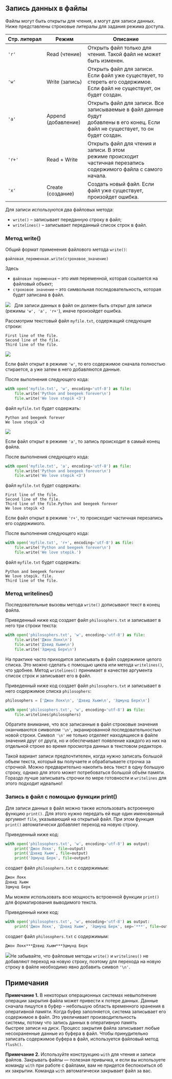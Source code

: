## Запись данных в файлы

Файлы могут быть открыты для чтения, а могут для записи данных. Ниже представлены строковые литералы для задания режима доступа.

|Стр. литерал|Режим|Описание|
|---|---|---|
|`'r'`|Read (чтение)|Открыть файл только для чтения. Такой файл не может быть изменен.|
|`'w'`|Write (запись)|Открыть файл для записи. Если файл уже существует, то стереть его содержимое.  <br>Если файл не существует, он будет создан.|
|`'a'`|Append (добавление)|Открыть файл для записи. Все записываемые в файл данные будут  <br>добавлены в его конец. Если файл не существует, то он будет создан.|
|`'r+'`|Read + Write|Открыть файл для чтения и записи. В этом режиме происходит частичная перезапись содержимого файла с самого начала.|
|`'x'`|Create (создание)|Создать новый файл. Если файл уже существует, произойдет ошибка.|

Для записи используются два файловых метода:

- `write()` – записывает переданную строку в файл;
- `writelines()` – записывает переданный список строк в файл.

### Метод write()

Общий формат применения файлового метода `write()`:

```
файловая_переменная.writе(строковое_значение)
```

Здесь

- `файловая переменная` – это имя переменной, которая ссылается на файловый объект;
- `строковое значение` – это символьная последовательность, которая будет записана в файл.

![](https://ucarecdn.com/7acf9100-7c7d-49f6-a95d-18836649d96d/)   Для записи данных в файл он должен быть открыт для записи (режимы `'w', 'а', 'r+'`), иначе произойдет ошибка.

Рассмотрим текcтовый файл `myfile.txt`, содержащий следующие строки:

```no-highlight
First line of the file.
Second line of the file.
Third line of the file.
```

![](https://ucarecdn.com/0e5a76c0-6861-4d9f-a6c4-01df7328568e/)

Если файл открыт в режиме `'w'`, то его содержимое сначала полностью стирается, а уже затем в него добавляются данные.

После выполнения следующего кода:

```python
with open('myfile.txt', 'w', encoding='utf-8') as file:
    file.write('Python and beegeek forever\n')
    file.write('We love stepik <3')
```

файл `myfile.txt` будет содержать:

```no-highlight
Python and beegeek forever
We love stepik <3
```

![](https://ucarecdn.com/2684416a-c2ac-4a54-a802-04d9d32919f3/)

Если файл открыт в режиме `'a'`, то запись происходит в самый конец файла.

После выполнения следующего кода:

```python
with open('myfile.txt', 'a', encoding='utf-8') as file:
    file.write('Python and beegeek forever\n')
    file.write('We love stepik <3')
```

файл `myfile.txt` будет содержать:

```no-highlight
First line of the file.
Second line of the file.
Third line of the file.Python and beegeek forever
We love stepik <3
```

Если файл открыт в режиме `'r+'`, то происходит частичная перезапись его содержимого.

После выполнения следующего кода:

```python
with open('myfile.txt', 'r+', encoding='utf-8') as file:
    file.write('Python and beegeek forever\n')
    file.write('We love stepik.')
```

файл `myfile.txt` будет содержать:

```no-highlight
Python and beegeek forever
We love stepik. file.
Third line of the file.
```

### Метод writelines()

Последовательные вызовы метода `write()` дописывают текст в конец файла.

Приведенный ниже код создает файл `philosophers.txt` и записывает в него три строки текста:

```python
with open('philosophers.txt', 'w', encoding='utf-8') as file:
    file.write('Джoн Локк\n')
    file.write('Дэвид Хьюм\n')
    file.write('Эдмyнд Берк\n')
```

На практике часто приходится записывать в файл содержимое целого списка. Это можно сделать с помощью цикла или метода `writelines()`, что удобнее. Метод `writelines()` принимает в качестве аргумента список строк и записывает его в файл.

Приведенный ниже код создает файл `philosophers.txt` и записывает в него содержимое списка `philosophers`:

```python
philosophers = ['Джoн Локк\n', 'Дэвид Хьюм\n', 'Эдмyнд Берк\n']

with open('philosophers.txt', 'w', encoding='utf-8') as file:
    file.writelines(philosophers)
```

Обратите внимание, что все записанные в файл строковые значения оканчиваются символом `'\n'`, экранированной последовательностью новой строки. Символ `'\n'` не только отделяет находящиеся в файле значения друг от друга, но и обеспечивает появление каждого из них на отдельной строке во время просмотра данных в текстовом редакторе.

Такой вариант записи предпочтителен, когда нужно записать большой объем текста, который вы получаете и обрабатываете строчка за строчкой. Можно предварительно накопить весь текст в одну большую строку, однако для этого может потребоваться большой объём памяти. Гораздо лучше записывать строчки по мере готовности и `writelines` для этого подходит идеально!

### Запись в файл с помощью функции print()

Для записи данных в файл можно также использовать встроенную функцию `print()`. Для этого нужно передать ей еще один именованный аргумент `file`, указывающий на открытый файл. При этом функция `print()` автоматически добавляет переход на новую строку.

Приведенный ниже код:

```python
with open('philosophers.txt', 'w', encoding='utf-8') as output:
    print('Джoн Локк', file=output)
    print('Дэвид Хьюм', file=output)
    print('Эдмyнд Берк', file=output)
```

создает файл `philosophers.txt` с содержимым:

```python
Джoн Локк
Дэвид Хьюм
Эдмyнд Берк
```

Мы можем использовать всю мощность встроенной функции `print()` для форматирования выводимого текста.

Приведенный ниже код:

```python
with open('philosophers.txt', 'w', encoding='utf-8') as output:
    print('Джoн Локк', 'Дэвид Хьюм', 'Эдмyнд Берк', sep='***', file=output)
```

создает файл `philosophers.txt` с содержимым:

```no-highlight
Джoн Локк***Дэвид Хьюм***Эдмyнд Берк
```

![](https://ucarecdn.com/e1566505-3ab8-44a8-aca6-2523fdef479e/)Не забывайте, что файловые методы `write()` и `writelines()` не добавляют переход на новую строку, поэтому для перехода на новую строку в файле необходимо явно добавить символ `'\n'`.

## Примечания

**Примечание 1.** В некоторых операционных системах невыполнение операции закрытия файла может привести к потере данных. Данные сначала пишутся в буфер – небольшую область временного хранения в оперативной памяти. Когда буфер заполняется, система записывает его содержимое в файл. Это увеличивает производительность системы, потому что запись данных в оперативную память быстрее записи на диск. Процесс закрытия файла записывает любые несохраненные данные из буфера в файл. Чтобы принудительно записать содержимое буфера в файл, используется файловый метод `flush()`.

**Примечание 2.** Используйте конструкцию `with` для чтения и записи файлов. Закрывать файлы — полезная привычка, и если вы используете команду `with` при работе с файлами, вам не придется беспокоиться об их закрытии. Команда `with` автоматически закрывает файл за вас.